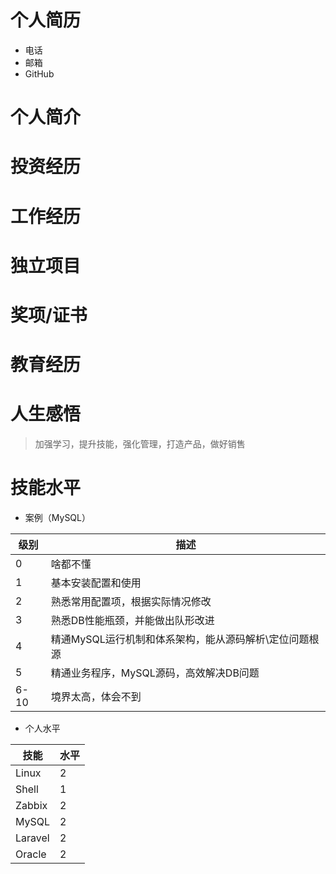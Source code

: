 # 个人简历

* 电话
* 邮箱
* GitHub

# 个人简介

# 投资经历

# 工作经历

# 独立项目

# 奖项/证书

# 教育经历

# 人生感悟

>加强学习，提升技能，强化管理，打造产品，做好销售

# 技能水平

* 案例（MySQL）

| 级别 |  描述   |
| ---- | --- |
|   0  |   啥都不懂  |
|   1  |   基本安装配置和使用  |
|	2	|	熟悉常用配置项，根据实际情况修改	|
|	3	|	熟悉DB性能瓶颈，并能做出队形改进	|
|	4	|	精通MySQL运行机制和体系架构，能从源码解析\定位问题根源	|
|	5	|	精通业务程序，MySQL源码，高效解决DB问题	|
|	6-10	|	境界太高，体会不到	|

* 个人水平

| 技能   | 水平 |
| ------ | ---- |
| Linux  | 2    |
| Shell  | 1    |
| Zabbix | 2    |
| MySQL  |   2   |
| Laravel  |   2   |
| Oracle  |   2   |












